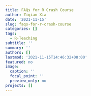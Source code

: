 ```yaml
---
title: FAQs for R Crash Course
author: Ziqian Xia
date: '2021-11-15'
slug: faqs-for-r-crash-course
categories: []
tags:
  - R-Teaching
subtitle: ''
summary: ''
authors: []
lastmod: '2021-11-15T14:46:32+08:00'
featured: no
image:
  caption: ''
  focal_point: ''
  preview_only: no
projects: []
---
```

